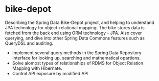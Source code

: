 # bike-depot
Describing the Spring Data Bike-Depot project, and helping to understand JPA technology for object-relational mapping. 
The bike stores data is fetched from the back end using ORM technology - JPA.
Also cover querying, and dive into other Spring Data Commons features such as QueryDSL and auditing.
+ Implement several query methods in the Spring Data Repository Interface for looking up, searching and mathematical opartions.
+ Solve alomost types of relationships of RDMS for Object Relation Mapping with Hibernate.
+ Control API exposure by modified API
